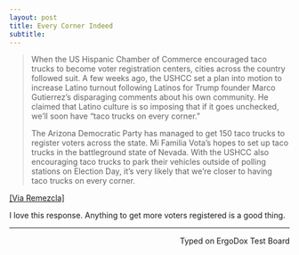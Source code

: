 ```yaml
---
layout: post
title: Every Corner Indeed
subtitle:
---
```


> When the US Hispanic Chamber of Commerce encouraged taco trucks to become voter registration centers, cities across the country followed suit. A few weeks ago, the USHCC set a plan into motion to increase Latino turnout following Latinos for Trump founder Marco Gutierrez’s disparaging comments about his own community. He claimed that Latino culture is so imposing that if it goes unchecked, we’ll soon have “taco trucks on every corner.”
>    
> The Arizona Democratic Party has managed to get 150 taco trucks to register voters across the state. Mi Familia Vota’s hopes to set up taco trucks in the battleground state of Nevada. With the USHCC also encouraging taco trucks to park their vehicles outside of polling stations on Election Day, it’s very likely that we’re closer to having taco trucks on every corner.

[[Via Remezcla]](http://remezcla.com/lists/culture/taco-trucks-voter-registration-texas-arizona/)

I love this response. Anything to get more voters registered is a good thing. 

---
<p align="right">Typed on ErgoDox Test Board</p>
